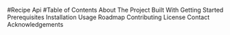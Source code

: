 #Recipe Api
#Table of Contents
About The Project
Built With
Getting Started
Prerequisites
Installation
Usage
Roadmap
Contributing
License
Contact
Acknowledgements
